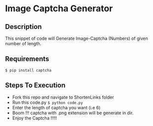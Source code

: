 # Image Captcha Generator

## Description
This snippet of code will Generate Image-Captcha (Numbers) of given number of length.

## Requirements

`$ pip install captcha`

## Steps To Execution
- Fork this repo and navigate to ShortenLinks folder
- Run this code.py `$ python code.py`
- Enter the length of captcha you want (i.e 6)
- Boom !!! captcha with .png extension will be generate in dir.
- Enjoy the Captcha !!!!!